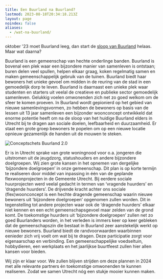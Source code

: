 ```yaml
---
title: Een Buurland na Buurland?
lastmod: 2023-08-18T20:34:18.213Z
layout: page
noindex: false
aliases:
  - /wat-na-buurland/
---
```

oktober '23 moet Buurland leeg, dan start de [sloop van Buurland](/berichten/de-dag-die-je-wist-dat-zou-komen/) helaas. Maar wat daarna?

Buurland is een gemeenschap van hechte onderlinge banden. Buurland is bovenal een plek waar een bijzondere manier van samenleven is ontstaan; buren delen veel spullen, helpen elkaar graag, koken regelmatig samen en maken gemeenschappelijk gebruik van de tuinen. Buurland biedt haar bewoners het unieke gevoel om midden in de reuring van de stad in een gemoedelijk dorp te leven. Buurland is daarnaast een unieke plek waar studenten en starters uit veelal de creatieve en publieke sector gemoedelijk samenleven. Gelukkig voelen omwonenden zich net zo goed welkom om de sfeer te komen proeven. In Buurland wordt gepionierd op het gebied van nieuwe samenlevingsvormen, zo hebben de bewoners op basis van de lessen uit 13 jaar samenleven een bijzonder woonconcept ontwikkeld dat enorme potentie heeft om na de sloop van het huidige Buurland elders in Utrecht bij te dragen aan sociale doelen, leefbaarheid en duurzaamheid. Er staat een grote groep bewoners te popelen om op een nieuwe locatie opnieuw gezamenlijk de handen uit de mouwen te steken.

![Conceptschets Buurland 2.0](/images/conceptschets-buurland-2.0.jpg)

Er is in Utrecht sprake van grote woningnood voor o.a. jongeren die uitstromen uit de jeugdzorg, statushouders en andere bijzondere doelgroepen. Wij zien grote kansen in het opnemen van dergelijke ‘bijzondere doelgroepen’ in onze gemeenschap. Dit plan is op korte termijn te realiseren door middel van inpassing in één van de geplande flexwoonprojecten in de Gemeente Utrecht. Bij eerdere sociale huurprojecten werd veelal gedacht in termen van ‘vragende huurders’ en ‘dragende huurders’. De drijvende kracht achter ons sociale (flex)woonconcept is een hechte dragende gemeenschap waarin nieuwe bewoners uit ‘bijzondere doelgroepen’ opgenomen zullen worden. Dit in tegenstelling tot andere projecten waar ook de ‘dragende huurders’ elkaar niet kennen en een echt gemeenschapsgevoel maar zelden van de grond komt. De toekomstige huurders uit ‘bijzondere doelgroepen’ zullen net zo goed Buurlanders worden, in het verleden is immers keer op keer gebleken dat de gemeenschapszin die bestaat in Buurland zeer aanstekelijk werkt op nieuwe bewoners. Buurland biedt de randvoorwaarden waarbinnen eenieder zich vrij voelt om wat bij te dragen. Deze participatie zorgt voor eigenaarschap en verbinding. Een gemeenschappelijke voedseltuin, hobbydieren, een werkplaats en het jaarlijkse buurtfeest zullen hier allen kansen voor bieden. 

Wij zijn er klaar voor. We zullen blijven strijden om deze plannen in 2024 met alle relevante partners én toekomstige omwonenden te kunnen realiseren. Zodat we samen Utrecht nóg een stukje mooier kunnen maken.

